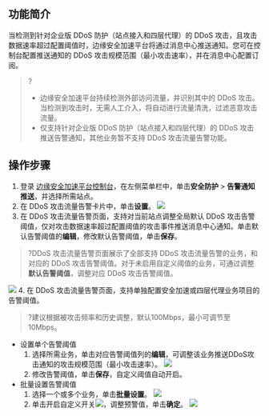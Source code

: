 ## 功能简介
当检测到针对企业版 DDoS 防护（站点接入和四层代理）的 DDoS 攻击，且攻击数据速率超过配置阈值时，边缘安全加速平台将通过消息中心推送通知。您可在控制台配置推送通知的 DDoS 攻击规模范围（最小攻击速率），并在消息中心配置订阅。
>?
>- 边缘安全加速平台持续检测外部访问流量，并识别其中的 DDoS 攻击。当检测到攻击时，无需人工介入，将自动进行流量清洗，过滤恶意攻击流量。
>- 仅支持针对企业版 DDoS 防护（站点接入和四层代理）的 DDoS 攻击推送告警通知，其他业务暂不支持 DDoS 攻击流量告警功能。


## 操作步骤
1. 登录 [边缘安全加速平台控制台](https://console.cloud.tencent.com/edgeone)，在左侧菜单栏中，单击**安全防护** > **告警通知推送**，并选择所需站点。
2. 在 DDoS 攻击流量告警卡片中，单击**设置**。
![](https://qcloudimg.tencent-cloud.cn/raw/04ee5a1281bb565855b543303926df82.png)
3. 在 DDoS 攻击流量告警页面，支持对当前站点调整全局默认 DDoS 攻击告警阈值，仅对攻击数据速率超过配置阈值的攻击事件推送消息中心通知。单击默认告警阈值的**编辑**，修改默认告警阈值，单击**保存**。
>?DDoS 攻击流量告警页面展示了全部支持 DDoS 攻击流量告警的业务，和对应的 DDoS 攻击告警阈值。对于未启用自定义阈值的业务，可通过调整**默认告警阈值**，调整对应 DDoS 攻击告警阈值。
>
![](https://qcloudimg.tencent-cloud.cn/raw/b900840516cbd601ac39e22c5ff35aa8.png)
4. 在 DDoS 攻击流量告警页面，支持单独配置安全加速或四层代理业务项目的告警阈值。
>?建议根据被攻击频率和历史调整，默认100Mbps，最小可调节至10Mbps。
>
 - 设置单个告警阈值
    1. 选择所需业务，单击对应告警阈值列的**编辑**，可调整该业务推送DDoS攻击通知的攻击规模范围（最小攻击速率）。
   ![](https://qcloudimg.tencent-cloud.cn/raw/640ce4950b32b4f32ff530c6ca67b7d8.png)
	 2. 修改告警阈值，单击**保存**，自定义阈值自动开启。
 - 批量设置告警阈值
    1. 选择一个或多个业务，单击**批量设置**。
     ![](https://qcloudimg.tencent-cloud.cn/raw/bcbac8a774961de8a9212aba3b3e0be6.png)
    2. 单击开启自定义开关![](https://qcloudimg.tencent-cloud.cn/raw/027bed3bee658b505f0531e838eb1d80.png)，调整预警值，单击**确定**。
	 ![](https://qcloudimg.tencent-cloud.cn/raw/8d180b7e1f994310dc08b42d06aae3f0.png)
